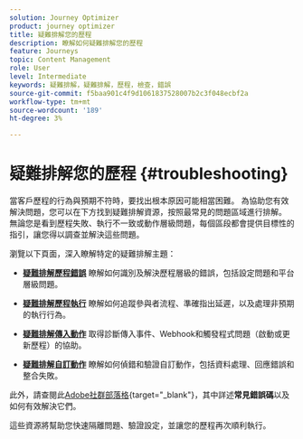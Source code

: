 ```yaml
---
solution: Journey Optimizer
product: journey optimizer
title: 疑難排解您的歷程
description: 瞭解如何疑難排解您的歷程
feature: Journeys
topic: Content Management
role: User
level: Intermediate
keywords: 疑難排解，疑難排解，歷程，檢查，錯誤
source-git-commit: f5baa901c4f9d1061837528007b2c3f048ecbf2a
workflow-type: tm+mt
source-wordcount: '189'
ht-degree: 3%

---
```


# 疑難排解您的歷程 {#troubleshooting}

當客戶歷程的行為與預期不符時，要找出根本原因可能相當困難。 為協助您有效解決問題，您可以在下方找到疑難排解資源，按照最常見的問題區域進行排解。 無論您是看到歷程失敗、執行不一致或動作層級問題，每個區段都會提供目標性的指引，讓您得以調查並解決這些問題。

瀏覽以下頁面，深入瞭解特定的疑難排解主題：

* **[疑難排解歷程錯誤](../building-journeys/troubleshooting.md)**
瞭解如何識別及解決歷程層級的錯誤，包括設定問題和平台層級問題。

* **[疑難排解歷程執行](../building-journeys/troubleshooting-execution.md)**
瞭解如何追蹤參與者流程、準確指出延遲，以及處理非預期的執行行為。

* **[疑難排解傳入動作](../building-journeys/troubleshooting-inbound.md)**
取得診斷傳入事件、Webhook和觸發程式問題（啟動或更新歷程）的協助。

* **[疑難排解自訂動作](../action/troubleshoot-custom-action.md)**
瞭解如何偵錯和驗證自訂動作，包括資料處理、回應錯誤和整合失敗。

此外，請查閱此[Adobe社群部落格](https://experienceleaguecommunities.adobe.com/t5/journey-optimizer-blogs/demystifying-adobe-journey-optimizer-error-codes-root-causes-and/ba-p/760884){target="_blank"}，其中詳述&#x200B;**常見錯誤碼**&#x200B;以及如何有效解決它們。

這些資源將幫助您快速隔離問題、驗證設定，並讓您的歷程再次順利執行。

